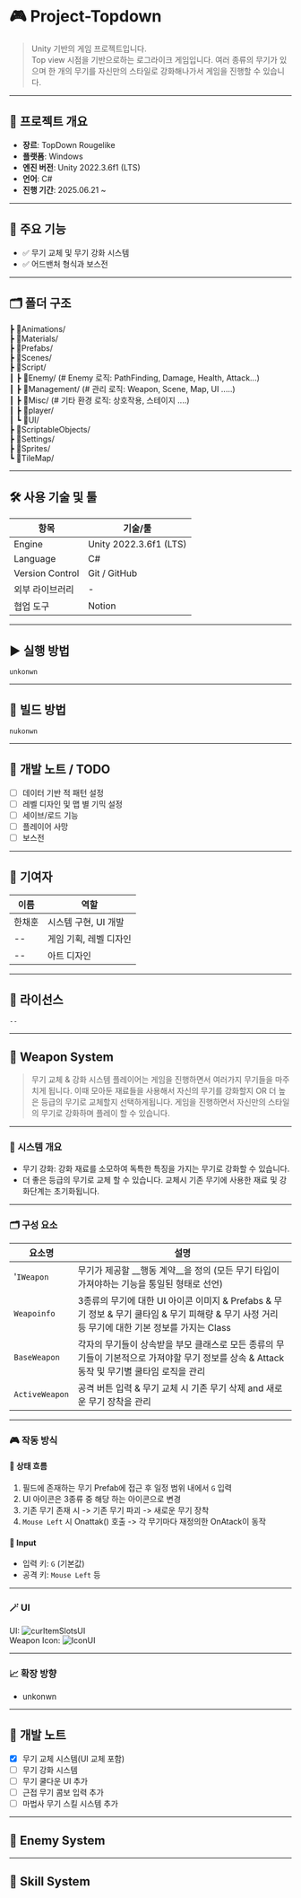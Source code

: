 # 🎮 Project-Topdown

> Unity 기반의 게임 프로젝트입니다.  
> Top view 시점을 기반으로하는 로그라이크 게임입니다.
> 여러 종류의 무기가 있으며 한 개의 무기를 자신만의 스타일로 강화해나가서 게임을 진행할 수 있습니다.

---

## 📌 프로젝트 개요

- **장르**: TopDown Rougelike
- **플랫폼**: Windows 
- **엔진 버전**: Unity 2022.3.6f1 (LTS)
- **언어**: C#
- **진행 기간**: 2025.06.21 ~ 

---

## 🔧 주요 기능

- ✅ 무기 교체 및 무기 강화 시스템
- ✅ 어드밴처 형식과 보스전

---

## 🗂️ 폴더 구조

┣ 📂Animations/<br>
┣ 📂Materials/<br>
┣ 📂Prefabs/<br>
┣ 📂Scenes/<br>
┣ 📂Script/<br>
┃ ┣ 📂Enemy/ (# Enemy 로직: PathFinding, Damage, Health, Attack...)<br>
┃ ┣ 📂Management/ (# 관리 로직: Weapon, Scene, Map, UI .....)<br>
┃ ┣ 📂Misc/ (# 기타 환경 로직: 상호작용, 스테이지 ....)<br>
┃ ┣ 📂player/<br>
┃ ┗ 📂UI/<br>
┣ 📂ScriptableObjects/<br>
┣ 📂Settings/<br>
┣ 📂Sprites/<br>
┗ 📂TileMap/<br>

---

## 🛠️ 사용 기술 및 툴

| 항목 | 기술/툴 |
|------|---------|
| Engine | Unity 2022.3.6f1 (LTS) |
| Language | C# |
| Version Control | Git / GitHub |
| 외부 라이브러리 | - |
| 협업 도구 | Notion |

---

## ▶️ 실행 방법

`unkonwn`

---

## 🚀 빌드 방법

`nukonwn`


---

## 🧪 개발 노트 / TODO

- [ ] 데이터 기반 적 패턴 설정
- [ ] 레벨 디자인 및 맵 별 기믹 설정
- [ ] 세이브/로드 기능
- [ ] 플레이어 사망
- [ ] 보스전

---

## 🤝 기여자

| 이름 | 역할 |
|------|------|
| 한채훈 | 시스템 구현, UI 개발 |
| -- | 게임 기획, 레벨 디자인 |
| -- | 아트 디자인 |

---

## 📄 라이선스

`--`

---

## 🧩 Weapon System

> 무기 교체 & 강화 시스템
> 플레이어는 게임을 진행하면서 여러가지 무기들을 마주치게 됩니다. 이때 모아둔 재료들을 사용해서 자신의 무기를 강화할지 OR 더 높은 등급의 무기로 교체할지 선택하게됩니다.
> 게임을 진행하면서 자신만의 스타일의 무기로 강화하며 플레이 할 수 있습니다.

---

### 📌 시스템 개요

- 무기 강화: 강화 재료를 소모하여 독특한 특징을 가지는 무기로 강화할 수 있습니다.
- 더 좋은 등급의 무기로 교체 할 수 있습니다. 교체시 기존 무기에 사용한 재료 및 강화단계는 초기화됩니다.

---

### 🗂️ 구성 요소

| 요소명 | 설명 |
|--------|------|
| '`IWeapon`     | 무기가 제공할 __행동 계약__을 정의 (모든 무기 타입이 가져야하는 기능을 통일된 형태로 선언) |
| `Weapoinfo`    | 3종류의 무기에 대한 UI 아이콘 이미지 & Prefabs & 무기 정보 & 무기 쿨타임 & 무기 피해량 & 무기 사정 거리 등 무기에 대한 기본 정보를 가지는 Class |
| `BaseWeapon`   | 각자의 무기들이 상속받을 부모 클래스로 모든 종류의 무기들이 기본적으로 가져야할 무기 정보를 상속 & Attack 동작 및 무기별 쿨타임 로직을 관리 |
| `ActiveWeapon` | 공격 버튼 입력 & 무기 교체 시 기존 무기 삭제 and 새로운 무기 장착을 관리 |

---

### 🎮 작동 방식

#### 📍 상태 흐름
1. 필드에 존재하는 무기 Prefab에 접근 후 일정 범위 내에서 `G` 입력
2. UI 아이콘은 3종류 중 해당 하는 아이콘으로 변경
3. 기존 무기 존재 시 -> 기존 무기 파괴 -> 새로운 무기 장착
4. `Mouse Left` 시 Onattak() 호출 -> 각 무기마다 재정의한 OnAtack이 동작

#### 📍 Input
- 입력 키: `G` (기본값)
- 공격 키: `Mouse Left` 등

---

### 🪄 UI

UI:          ![curItemSlotsUI](https://github.com/user-attachments/assets/ecb425c6-4d9f-424f-98bc-76a461e8b802) <br>
Weapon Icon: ![IconUI](https://github.com/user-attachments/assets/c6408c98-21a0-4166-9d23-91595cccdf97)

---

### 📈 확장 방향

- unkonwn

---
## 🧪 개발 노트

 - [x] 무기 교체 시스템(UI 교체 포함)
 - [ ] 무기 강화 시스템
 - [ ] 무기 쿨다운 UI 추가
 - [ ] 근접 무기 콤보 입력 추가
 - [ ] 마법사 무기 스킬 시스템 추가

---
## 🧩 Enemy System

---
## 🧩 Skill System

